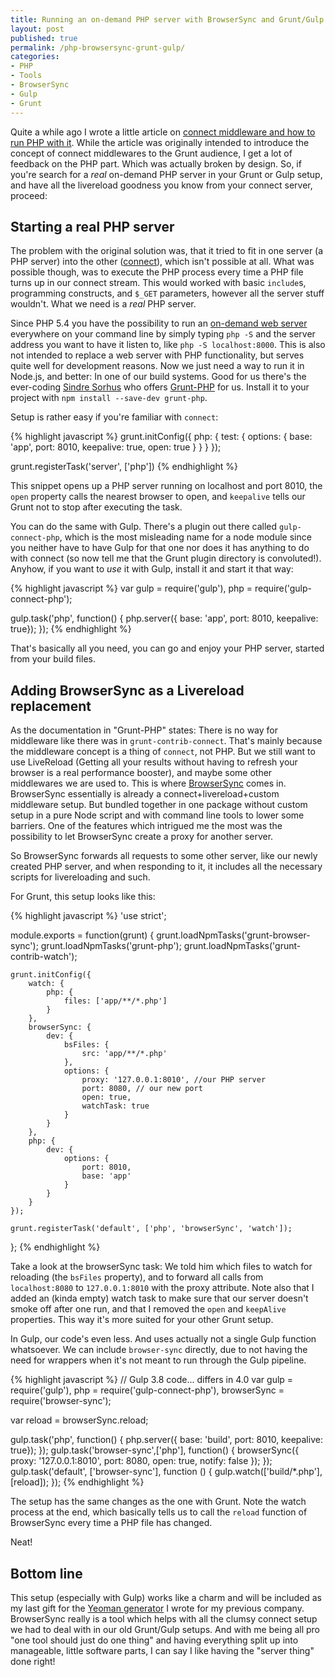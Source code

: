 ```yaml
---
title: Running an on-demand PHP server with BrowserSync and Grunt/Gulp
layout: post
published: true
permalink: /php-browsersync-grunt-gulp/
categories:
- PHP
- Tools
- BrowserSync
- Gulp
- Grunt
---
```


Quite a while ago I wrote a little article on [connect middleware and how to run PHP with it](/blog/2013/11/17/the-magic-of-grunt-contrib-connect-and-how-to-run-php-with-it/). While the article was originally intended to introduce the concept of connect middlewares to the Grunt audience, I get a lot of feedback on the PHP part. Which was actually broken by design. So, if you're search for a *real* on-demand PHP server in your Grunt or Gulp setup, and have all the livereload goodness you know from your connect server, proceed:

## Starting a real PHP server

The problem with the original solution was, that it tried to fit in one server (a PHP server) into the other ([connect](https://github.com/senchalabs/connect#readme)), which isn't possible at all. What was possible though, was to execute the PHP process every time a PHP file turns up in our connect stream. This would worked with basic `include`s, programming constructs, and `$_GET` parameters, however all the server stuff wouldn't. What we need is a *real* PHP server.

Since PHP 5.4 you have the possibility to run an [on-demand web server](http://php.net/manual/en/features.commandline.webserver.php) everywhere on your command line by simply typing `php -S` and the server address you want to have it listen to, like `php -S localhost:8000`. This is also not intended to replace a web server with PHP functionality, but serves quite well for development reasons. Now we just need a way to run it in Node.js, and better: In one of our build systems. Good for us there's the ever-coding [Sindre Sorhus](https://github.com/sindresorhus) who offers [Grunt-PHP](https://github.com/sindresorhus/grunt-php) for us. Install it to your project with `npm install --save-dev grunt-php`.

Setup is rather easy if you're familiar with `connect`:

{% highlight javascript %}
grunt.initConfig({
    php: {
        test: {
            options: {
            	base: 'app',
            	port: 8010,
                keepalive: true,
                open: true
            }
        }
    }
});

grunt.registerTask('server', ['php'])
{% endhighlight %}

This snippet opens up a PHP server running on localhost and port 8010, the `open` property calls the nearest browser to open, and `keepalive` tells our Grunt not to stop after executing the task.

You can do the same with Gulp. There's a plugin out there called `gulp-connect-php`, which is the most misleading name for a node module since you neither have to have Gulp for that one nor does it has anything to do with connect (so now tell me that the Grunt plugin directory is convoluted!). Anyhow, if you want to *use* it with Gulp, install it and start it that way:

{% highlight javascript %}
var gulp = require('gulp'),
    php  = require('gulp-connect-php');

gulp.task('php', function() {
    php.server({ base: 'app', port: 8010, keepalive: true});
});
{% endhighlight %}

That's basically all you need, you can go and enjoy your PHP server, started from your build files.

## Adding BrowserSync as a Livereload replacement

As the documentation in "Grunt-PHP" states: There is no way for middleware like there was in `grunt-contrib-connect`. That's mainly because the middleware concept is a thing of `connect`, not PHP. But we still want to use LiveReload (Getting all your results without having to refresh your browser is a real performance booster), and maybe some other middlewares we are used to. This is where [BrowserSync](http://browsersync.io) comes in. BrowserSync essentially is already a connect+livereload+custom middleware setup. But bundled together in one package without custom setup in a pure Node script and with command line tools to lower some barriers. One of the features which intrigued me the most was the possibility to let BrowserSync create a proxy for another server.

So BrowserSync forwards all requests to some other server, like our newly created PHP server, and when responding to it, it includes all the necessary scripts for livereloading and such. 

For Grunt, this setup looks like this:

{% highlight javascript %}
'use strict';

module.exports = function(grunt) {
    grunt.loadNpmTasks('grunt-browser-sync');
    grunt.loadNpmTasks('grunt-php');
    grunt.loadNpmTasks('grunt-contrib-watch');

    grunt.initConfig({
        watch: {
            php: {
                files: ['app/**/*.php']
            }
        },
        browserSync: {
            dev: {
                bsFiles: {
                    src: 'app/**/*.php'
                },
                options: {
                    proxy: '127.0.0.1:8010', //our PHP server
                    port: 8080, // our new port
                    open: true,
                    watchTask: true
                }
            }
        },
        php: {
            dev: {
                options: {
                    port: 8010,
                    base: 'app'
                }
            }
        }
    });

    grunt.registerTask('default', ['php', 'browserSync', 'watch']);
};
{% endhighlight %}

Take a look at the browserSync task: We told him which files to watch for reloading (the `bsFiles` property), and to forward all calls from `localhost:8080` to `127.0.0.1:8010` with the proxy attribute. Note also that I added an (kinda empty) watch task to make sure that our server doesn't smoke off after one run, and that I removed the `open` and `keepAlive` properties. This way it's more suited for your other Grunt setup.

In Gulp, our code's even less. And uses actually not a single Gulp function whatsoever. We can include `browser-sync` directly, due to not having the need for wrappers when it's not meant to run through the Gulp pipeline. 

{% highlight javascript %}
// Gulp 3.8 code... differs in 4.0
var gulp = require('gulp'),
    php = require('gulp-connect-php'),
    browserSync = require('browser-sync');

var reload  = browserSync.reload;

gulp.task('php', function() {
    php.server({ base: 'build', port: 8010, keepalive: true});
});
gulp.task('browser-sync',['php'], function() {
    browserSync({
        proxy: '127.0.0.1:8010',
        port: 8080,
        open: true,
        notify: false
    });
});
gulp.task('default', ['browser-sync'], function () {
    gulp.watch(['build/*.php'], [reload]);
});
{% endhighlight %}

The setup has the same changes as the one with Grunt. Note the watch process at the end, which basically tells us to call the `reload` function of BrowserSync every time a PHP file has changed.

Neat!

## Bottom line

This setup (especially with Gulp) works like a charm and will be included as my last gift for the [Yeoman generator](https://github.com/Netural/generator-netural) I wrote for my previous company. BrowserSync really is a tool which helps with all the clumsy connect setup we had to deal with in our old Grunt/Gulp setups. And with me being all pro "one tool should just do one thing" and having everything split up into manageable, little software parts, I can say I like having the "server thing" done right!